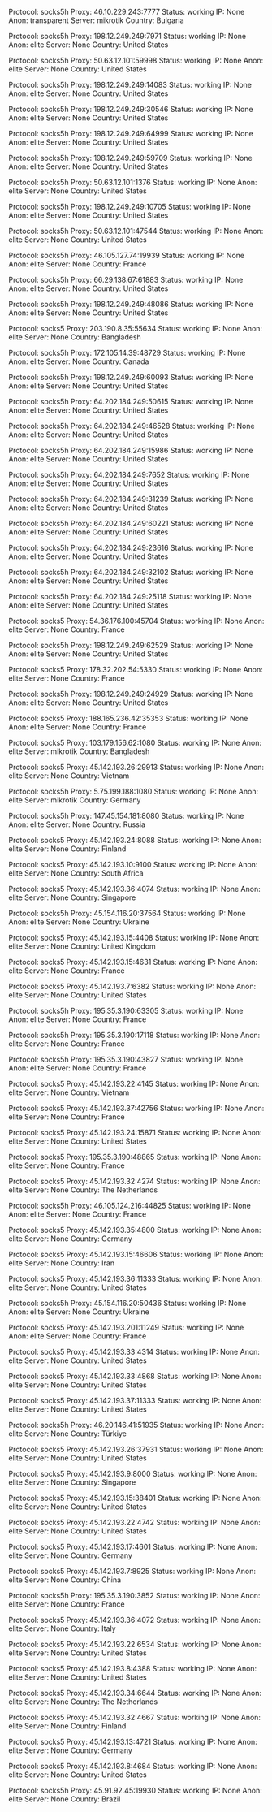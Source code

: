 Protocol: socks5h
Proxy: 46.10.229.243:7777
Status: working
IP: None
Anon: transparent
Server: mikrotik
Country: Bulgaria

Protocol: socks5h
Proxy: 198.12.249.249:7971
Status: working
IP: None
Anon: elite
Server: None
Country: United States

Protocol: socks5h
Proxy: 50.63.12.101:59998
Status: working
IP: None
Anon: elite
Server: None
Country: United States

Protocol: socks5h
Proxy: 198.12.249.249:14083
Status: working
IP: None
Anon: elite
Server: None
Country: United States

Protocol: socks5h
Proxy: 198.12.249.249:30546
Status: working
IP: None
Anon: elite
Server: None
Country: United States

Protocol: socks5h
Proxy: 198.12.249.249:64999
Status: working
IP: None
Anon: elite
Server: None
Country: United States

Protocol: socks5h
Proxy: 198.12.249.249:59709
Status: working
IP: None
Anon: elite
Server: None
Country: United States

Protocol: socks5h
Proxy: 50.63.12.101:1376
Status: working
IP: None
Anon: elite
Server: None
Country: United States

Protocol: socks5h
Proxy: 198.12.249.249:10705
Status: working
IP: None
Anon: elite
Server: None
Country: United States

Protocol: socks5h
Proxy: 50.63.12.101:47544
Status: working
IP: None
Anon: elite
Server: None
Country: United States

Protocol: socks5h
Proxy: 46.105.127.74:19939
Status: working
IP: None
Anon: elite
Server: None
Country: France

Protocol: socks5h
Proxy: 66.29.138.67:61883
Status: working
IP: None
Anon: elite
Server: None
Country: United States

Protocol: socks5h
Proxy: 198.12.249.249:48086
Status: working
IP: None
Anon: elite
Server: None
Country: United States

Protocol: socks5
Proxy: 203.190.8.35:55634
Status: working
IP: None
Anon: elite
Server: None
Country: Bangladesh

Protocol: socks5h
Proxy: 172.105.14.39:48729
Status: working
IP: None
Anon: elite
Server: None
Country: Canada

Protocol: socks5h
Proxy: 198.12.249.249:60093
Status: working
IP: None
Anon: elite
Server: None
Country: United States

Protocol: socks5h
Proxy: 64.202.184.249:50615
Status: working
IP: None
Anon: elite
Server: None
Country: United States

Protocol: socks5h
Proxy: 64.202.184.249:46528
Status: working
IP: None
Anon: elite
Server: None
Country: United States

Protocol: socks5h
Proxy: 64.202.184.249:15986
Status: working
IP: None
Anon: elite
Server: None
Country: United States

Protocol: socks5h
Proxy: 64.202.184.249:7652
Status: working
IP: None
Anon: elite
Server: None
Country: United States

Protocol: socks5h
Proxy: 64.202.184.249:31239
Status: working
IP: None
Anon: elite
Server: None
Country: United States

Protocol: socks5h
Proxy: 64.202.184.249:60221
Status: working
IP: None
Anon: elite
Server: None
Country: United States

Protocol: socks5h
Proxy: 64.202.184.249:23616
Status: working
IP: None
Anon: elite
Server: None
Country: United States

Protocol: socks5h
Proxy: 64.202.184.249:32102
Status: working
IP: None
Anon: elite
Server: None
Country: United States

Protocol: socks5h
Proxy: 64.202.184.249:25118
Status: working
IP: None
Anon: elite
Server: None
Country: United States

Protocol: socks5
Proxy: 54.36.176.100:45704
Status: working
IP: None
Anon: elite
Server: None
Country: France

Protocol: socks5h
Proxy: 198.12.249.249:62529
Status: working
IP: None
Anon: elite
Server: None
Country: United States

Protocol: socks5
Proxy: 178.32.202.54:5330
Status: working
IP: None
Anon: elite
Server: None
Country: France

Protocol: socks5h
Proxy: 198.12.249.249:24929
Status: working
IP: None
Anon: elite
Server: None
Country: United States

Protocol: socks5
Proxy: 188.165.236.42:35353
Status: working
IP: None
Anon: elite
Server: None
Country: France

Protocol: socks5
Proxy: 103.179.156.62:1080
Status: working
IP: None
Anon: elite
Server: mikrotik
Country: Bangladesh

Protocol: socks5
Proxy: 45.142.193.26:29913
Status: working
IP: None
Anon: elite
Server: None
Country: Vietnam

Protocol: socks5h
Proxy: 5.75.199.188:1080
Status: working
IP: None
Anon: elite
Server: mikrotik
Country: Germany

Protocol: socks5h
Proxy: 147.45.154.181:8080
Status: working
IP: None
Anon: elite
Server: None
Country: Russia

Protocol: socks5
Proxy: 45.142.193.24:8088
Status: working
IP: None
Anon: elite
Server: None
Country: Finland

Protocol: socks5
Proxy: 45.142.193.10:9100
Status: working
IP: None
Anon: elite
Server: None
Country: South Africa

Protocol: socks5
Proxy: 45.142.193.36:4074
Status: working
IP: None
Anon: elite
Server: None
Country: Singapore

Protocol: socks5h
Proxy: 45.154.116.20:37564
Status: working
IP: None
Anon: elite
Server: None
Country: Ukraine

Protocol: socks5
Proxy: 45.142.193.15:4408
Status: working
IP: None
Anon: elite
Server: None
Country: United Kingdom

Protocol: socks5
Proxy: 45.142.193.15:4631
Status: working
IP: None
Anon: elite
Server: None
Country: France

Protocol: socks5
Proxy: 45.142.193.7:6382
Status: working
IP: None
Anon: elite
Server: None
Country: United States

Protocol: socks5h
Proxy: 195.35.3.190:63305
Status: working
IP: None
Anon: elite
Server: None
Country: France

Protocol: socks5h
Proxy: 195.35.3.190:17118
Status: working
IP: None
Anon: elite
Server: None
Country: France

Protocol: socks5h
Proxy: 195.35.3.190:43827
Status: working
IP: None
Anon: elite
Server: None
Country: France

Protocol: socks5
Proxy: 45.142.193.22:4145
Status: working
IP: None
Anon: elite
Server: None
Country: Vietnam

Protocol: socks5
Proxy: 45.142.193.37:42756
Status: working
IP: None
Anon: elite
Server: None
Country: France

Protocol: socks5
Proxy: 45.142.193.24:15871
Status: working
IP: None
Anon: elite
Server: None
Country: United States

Protocol: socks5
Proxy: 195.35.3.190:48865
Status: working
IP: None
Anon: elite
Server: None
Country: France

Protocol: socks5
Proxy: 45.142.193.32:4274
Status: working
IP: None
Anon: elite
Server: None
Country: The Netherlands

Protocol: socks5h
Proxy: 46.105.124.216:44825
Status: working
IP: None
Anon: elite
Server: None
Country: France

Protocol: socks5
Proxy: 45.142.193.35:4800
Status: working
IP: None
Anon: elite
Server: None
Country: Germany

Protocol: socks5
Proxy: 45.142.193.15:46606
Status: working
IP: None
Anon: elite
Server: None
Country: Iran

Protocol: socks5
Proxy: 45.142.193.36:11333
Status: working
IP: None
Anon: elite
Server: None
Country: United States

Protocol: socks5h
Proxy: 45.154.116.20:50436
Status: working
IP: None
Anon: elite
Server: None
Country: Ukraine

Protocol: socks5
Proxy: 45.142.193.201:11249
Status: working
IP: None
Anon: elite
Server: None
Country: France

Protocol: socks5
Proxy: 45.142.193.33:4314
Status: working
IP: None
Anon: elite
Server: None
Country: United States

Protocol: socks5
Proxy: 45.142.193.33:4868
Status: working
IP: None
Anon: elite
Server: None
Country: United States

Protocol: socks5
Proxy: 45.142.193.37:11333
Status: working
IP: None
Anon: elite
Server: None
Country: United States

Protocol: socks5h
Proxy: 46.20.146.41:51935
Status: working
IP: None
Anon: elite
Server: None
Country: Türkiye

Protocol: socks5
Proxy: 45.142.193.26:37931
Status: working
IP: None
Anon: elite
Server: None
Country: United States

Protocol: socks5
Proxy: 45.142.193.9:8000
Status: working
IP: None
Anon: elite
Server: None
Country: Singapore

Protocol: socks5
Proxy: 45.142.193.15:38401
Status: working
IP: None
Anon: elite
Server: None
Country: United States

Protocol: socks5
Proxy: 45.142.193.22:4742
Status: working
IP: None
Anon: elite
Server: None
Country: United States

Protocol: socks5
Proxy: 45.142.193.17:4601
Status: working
IP: None
Anon: elite
Server: None
Country: Germany

Protocol: socks5
Proxy: 45.142.193.7:8925
Status: working
IP: None
Anon: elite
Server: None
Country: China

Protocol: socks5h
Proxy: 195.35.3.190:3852
Status: working
IP: None
Anon: elite
Server: None
Country: France

Protocol: socks5
Proxy: 45.142.193.36:4072
Status: working
IP: None
Anon: elite
Server: None
Country: Italy

Protocol: socks5
Proxy: 45.142.193.22:6534
Status: working
IP: None
Anon: elite
Server: None
Country: United States

Protocol: socks5
Proxy: 45.142.193.8:4388
Status: working
IP: None
Anon: elite
Server: None
Country: United States

Protocol: socks5
Proxy: 45.142.193.34:6644
Status: working
IP: None
Anon: elite
Server: None
Country: The Netherlands

Protocol: socks5
Proxy: 45.142.193.32:4667
Status: working
IP: None
Anon: elite
Server: None
Country: Finland

Protocol: socks5
Proxy: 45.142.193.13:4721
Status: working
IP: None
Anon: elite
Server: None
Country: Germany

Protocol: socks5
Proxy: 45.142.193.8:4684
Status: working
IP: None
Anon: elite
Server: None
Country: United States

Protocol: socks5h
Proxy: 45.91.92.45:19930
Status: working
IP: None
Anon: elite
Server: None
Country: Brazil

